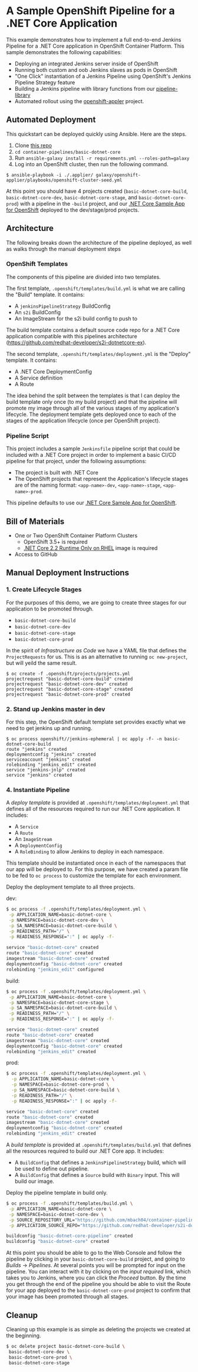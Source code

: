 # A Sample OpenShift Pipeline for a .NET Core Application

This example demonstrates how to implement a full end-to-end Jenkins Pipeline for a .NET Core application in OpenShift Container Platform. This sample demonstrates the following capabilities:

* Deploying an integrated Jenkins server inside of OpenShift
* Running both custom and oob Jenkins slaves as pods in OpenShift
* "One Click" instantiation of a Jenkins Pipeline using OpenShift's Jenkins Pipeline Strategy feature
* Building a Jenkins pipeline with library functions from our [pipeline-library](https://github.com/redhat-cop/pipeline-library)
* Automated rollout using the [openshift-appler](https://github.com/redhat-cop/openshift-applier) project.

## Automated Deployment

This quickstart can be deployed quickly using Ansible. Here are the steps.

1. Clone [this repo](https://github.com/redhat-cop/container-pipelines)
2. `cd container-pipelines/basic-dotnet-core`
3. Run `ansible-galaxy install -r requirements.yml --roles-path=galaxy`
2. Log into an OpenShift cluster, then run the following command.
```
$ ansible-playbook -i ./.applier/ galaxy/openshift-applier/playbooks/openshift-cluster-seed.yml
```

At this point you should have 4 projects created (`basic-dotnet-core-build`, `basic-dotnet-core-dev`, `basic-dotnet-core-stage`, and `basic-dotnet-core-prod`) with a pipeline in the `-build` project, and our [.NET Core Sample App for OpenShift](https://github.com/redhat-developer/s2i-dotnetcore-ex) deployed to the dev/stage/prod projects.

## Architecture

The following breaks down the architecture of the pipeline deployed, as well as walks through the manual deployment steps

### OpenShift Templates

The components of this pipeline are divided into two templates.

The first template, `.openshift/templates/build.yml` is what we are calling the "Build" template. It contains:

* A `jenkinsPipelineStrategy` BuildConfig
* An `s2i` BuildConfig
* An ImageStream for the s2i build config to push to

The build template contains a default source code repo for a .NET Core application compatible with this pipelines architecture (https://github.com/redhat-developer/s2i-dotnetcore-ex).

The second template, `.openshift/templates/deployment.yml` is the "Deploy" template. It contains:

* A .NET Core DeploymentConfig
* A Service definition
* A Route

The idea behind the split between the templates is that I can deploy the build template only once (to my build project) and that the pipeline will promote my image through all of the various stages of my application's lifecycle. The deployment template gets deployed once to each of the stages of the application lifecycle (once per OpenShift project).

### Pipeline Script

This project includes a sample `Jenkinsfile` pipeline script that could be included with a .NET Core project in order to implement a basic CI/CD pipeline for that project, under the following assumptions:

* The project is built with .NET Core
* The OpenShift projects that represent the Application's lifecycle stages are of the naming format: `<app-name>-dev`, `<app-name>-stage`, `<app-name>-prod`.

This pipeline defaults to use our [.NET Core Sample App for OpenShift](https://github.com/redhat-developer/s2i-dotnetcore-ex).

## Bill of Materials

* One or Two OpenShift Container Platform Clusters
  * OpenShift 3.5+ is required
  * [.NET Core 2.2 Runtime Only on RHEL](https://access.redhat.com/containers/?tab=overview#/registry.access.redhat.com/dotnet/dotnet-22-runtime-rhel7) image is required
* Access to GitHub

## Manual Deployment Instructions

### 1. Create Lifecycle Stages

For the purposes of this demo, we are going to create three stages for our application to be promoted through.

- `basic-dotnet-core-build`
- `basic-dotnet-core-dev`
- `basic-dotnet-core-stage`
- `basic-dotnet-core-prod`

In the spirit of _Infrastructure as Code_ we have a YAML file that defines the `ProjectRequests` for us. This is as an alternative to running `oc new-project`, but will yeild the same result.

```
$ oc create -f .openshift/projects/projects.yml
projectrequest "basic-dotnet-core-build" created
projectrequest "basic-dotnet-core-dev" created
projectrequest "basic-dotnet-core-stage" created
projectrequest "basic-dotnet-core-prod" created
```

### 2. Stand up Jenkins master in dev

For this step, the OpenShift default template set provides exactly what we need to get jenkins up and running.

```
$ oc process openshift//jenkins-ephemeral | oc apply -f- -n basic-dotnet-core-build
route "jenkins" created
deploymentconfig "jenkins" created
serviceaccount "jenkins" created
rolebinding "jenkins_edit" created
service "jenkins-jnlp" created
service "jenkins" created
```

### 4. Instantiate Pipeline

A _deploy template_ is provided at `.openshift/templates/deployment.yml` that defines all of the resources required to run our .NET Core application. It includes:

* A `Service`
* A `Route`
* An `ImageStream`
* A `DeploymentConfig`
* A `RoleBinding` to allow Jenkins to deploy in each namespace.

This template should be instantiated once in each of the namespaces that our app will be deployed to. For this purpose, we have created a param file to be fed to `oc process` to customize the template for each environment.

Deploy the deployment template to all three projects.

dev:
```bash
$ oc process -f .openshift/templates/deployment.yml \
 -p APPLICATION_NAME=basic-dotnet-core \
 -p NAMESPACE=basic-dotnet-core-dev \
 -p SA_NAMESPACE=basic-dotnet-core-build \
 -p READINESS_PATH="/" \
 -p READINESS_RESPONSE=":" | oc apply -f-
 
service "basic-dotnet-core" created
route "basic-dotnet-core" created
imagestream "basic-dotnet-core" created
deploymentconfig "basic-dotnet-core" created
rolebinding "jenkins_edit" configured
```

build:
```bash
$ oc process -f .openshift/templates/deployment.yml \
 -p APPLICATION_NAME=basic-dotnet-core \
 -p NAMESPACE=basic-dotnet-core-stage \
 -p SA_NAMESPACE=basic-dotnet-core-build \
 -p READINESS_PATH="/" \
 -p READINESS_RESPONSE=":" | oc apply -f-

service "basic-dotnet-core" created
route "basic-dotnet-core" created
imagestream "basic-dotnet-core" created
deploymentconfig "basic-dotnet-core" created
rolebinding "jenkins_edit" created
```

prod:
```bash
$ oc process -f .openshift/templates/deployment.yml \
  -p APPLICATION_NAME=basic-dotnet-core \
  -p NAMESPACE=basic-dotnet-core-prod \
  -p SA_NAMESPACE=basic-dotnet-core-build \
  -p READINESS_PATH="/" \
  -p READINESS_RESPONSE=":" | oc apply -f-

service "basic-dotnet-core" created
route "basic-dotnet-core" created
imagestream "basic-dotnet-core" created
deploymentconfig "basic-dotnet-core" created
rolebinding "jenkins_edit" created
```

A _build template_ is provided at `.openshift/templates/build.yml` that defines all the resources required to build our .NET Core app. It includes:

* A `BuildConfig` that defines a `JenkinsPipelineStrategy` build, which will be used to define out pipeline.
* A `BuildConfig` that defines a `Source` build with `Binary` input. This will build our image.

Deploy the pipeline template in build only.
```bash
$ oc process -f .openshift/templates/build.yml \
 -p APPLICATION_NAME=basic-dotnet-core \
 -p NAMESPACE=basic-dotnet-core-dev \
 -p SOURCE_REPOSITORY_URL="https://github.com/mbach04/container-pipelines.git" \
 -p APPLICATION_SOURCE_REPO="https://github.com/redhat-developer/s2i-dotnetcore-ex.git" | oc apply -f-

buildconfig "basic-dotnet-core-pipeline" created
buildconfig "basic-dotnet-core" created
```

At this point you should be able to go to the Web Console and follow the pipeline by clicking in your `basic-dotnet-core-build` project, and going to *Builds* -> *Pipelines*. At several points you will be prompted for input on the pipeline. You can interact with it by clicking on the _input required_ link, which takes you to Jenkins, where you can click the *Proceed* button. By the time you get through the end of the pipeline you should be able to visit the Route for your app deployed to the `basic-dotnet-core-prod` project to confirm that your image has been promoted through all stages.

## Cleanup

Cleaning up this example is as simple as deleting the projects we created at the beginning.

```bash
$ oc delete project basic-dotnet-core-build \
 basic-dotnet-core-dev \
 basic-dotnet-core-prod \
 basic-dotnet-core-stage
```
